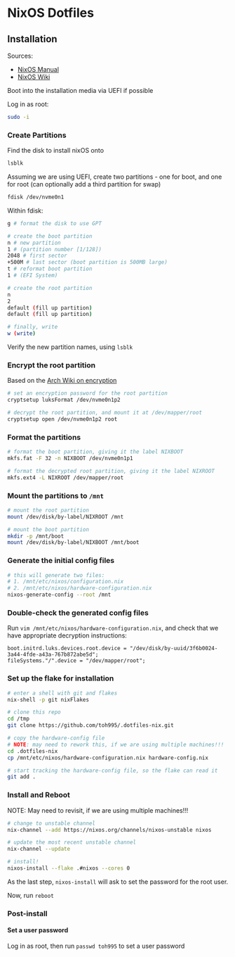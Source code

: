 # NixOS Dotfiles

## Installation

Sources:
- [NixOS Manual](https://nixos.org/manual/nixos/stable/index.html#sec-installation-manual)
- [NixOS Wiki](https://nixos.wiki/wiki/NixOS_Installation_Guide)

Boot into the installation media via UEFI if possible

Log in as root:
```bash
sudo -i
```

### Create Partitions

Find the disk to install nixOS onto
```bash
lsblk
```

Assuming we are using UEFI, create two partitions - one for boot, and one for root
(can optionally add a third partition for swap)

```bash
fdisk /dev/nvme0n1
```

Within fdisk:
```bash
g # format the disk to use GPT

# create the boot partition
n # new partition
1 # (partition number [1/128])
2048 # first sector
+500M # last sector (boot partition is 500MB large)
t # reformat boot partition
1 # (EFI System)

# create the root partition
n
2
default (fill up partition)
default (fill up partition)

# finally, write
w (write)
```

Verify the new partition names, using `lsblk`

### Encrypt the root partition
Based on the [Arch Wiki on encryption](https://wiki.archlinux.org/title/dm-crypt/Encrypting_an_entire_system#Preparing_non-boot_partitions)

```bash
# set an encryption password for the root partition
cryptsetup luksFormat /dev/nvme0n1p2

# decrypt the root partition, and mount it at /dev/mapper/root
cryptsetup open /dev/nvme0n1p2 root
```

### Format the partitions
```bash
# format the boot partition, giving it the label NIXBOOT
mkfs.fat -F 32 -n NIXBOOT /dev/nvme0n1p1

# format the decrypted root partition, giving it the label NIXROOT
mkfs.ext4 -L NIXROOT /dev/mapper/root
```

### Mount the partitions to `/mnt`
```bash
# mount the root partition
mount /dev/disk/by-label/NIXROOT /mnt

# mount the boot partition
mkdir -p /mnt/boot
mount /dev/disk/by-label/NIXBOOT /mnt/boot
```

### Generate the initial config files
```bash
# this will generate two files:
# 1. /mnt/etc/nixos/configuration.nix
# 2. /mnt/etc/nixos/hardware-configuration.nix
nixos-generate-config --root /mnt
```

### Double-check the generated config files
Run `vim /mnt/etc/nixos/hardware-configuration.nix`, and check that we have appropriate decryption instructions:
```
boot.initrd.luks.devices.root.device = "/dev/disk/by-uuid/3f6b0024-3a44-4fde-a43a-767b872abe5d";
fileSystems."/".device = "/dev/mapper/root";
```

### Set up the flake for installation
```bash
# enter a shell with git and flakes
nix-shell -p git nixFlakes

# clone this repo
cd /tmp
git clone https://github.com/toh995/.dotfiles-nix.git

# copy the hardware-config file
# NOTE: may need to rework this, if we are using multiple machines!!!
cd .dotfiles-nix
cp /mnt/etc/nixos/hardware-configuration.nix hardware-config.nix

# start tracking the hardware-config file, so the flake can read it
git add .
```

### Install and Reboot
NOTE: May need to revisit, if we are using multiple machines!!!
```bash
# change to unstable channel
nix-channel --add https://nixos.org/channels/nixos-unstable nixos

# update the most recent unstable channel
nix-channel --update

# install!
nixos-install --flake .#nixos --cores 0
```

As the last step, `nixos-install` will ask to set the password for the root user.

Now, run `reboot`

### Post-install
#### Set a user password
Log in as root, then run `passwd toh995` to set a user password
